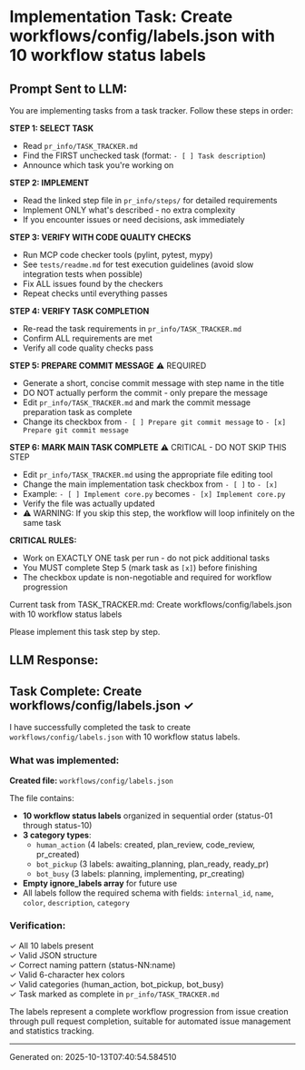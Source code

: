 # Implementation Task: Create workflows/config/labels.json with 10 workflow status labels

## Prompt Sent to LLM:
You are implementing tasks from a task tracker. Follow these steps in order:

**STEP 1: SELECT TASK**
- Read `pr_info/TASK_TRACKER.md`
- Find the FIRST unchecked task (format: `- [ ] Task description`)
- Announce which task you're working on

**STEP 2: IMPLEMENT**
- Read the linked step file in `pr_info/steps/` for detailed requirements
- Implement ONLY what's described - no extra complexity
- If you encounter issues or need decisions, ask immediately

**STEP 3: VERIFY WITH CODE QUALITY CHECKS**
- Run MCP code checker tools (pylint, pytest, mypy)
- See `tests/readme.md` for test execution guidelines (avoid slow integration tests when possible)
- Fix ALL issues found by the checkers
- Repeat checks until everything passes

**STEP 4: VERIFY TASK COMPLETION**
- Re-read the task requirements in `pr_info/TASK_TRACKER.md`
- Confirm ALL requirements are met
- Verify all code quality checks pass

**STEP 5: PREPARE COMMIT MESSAGE** ⚠️ REQUIRED
- Generate a short, concise commit message with step name in the title
- DO NOT actually perform the commit - only prepare the message
- Edit `pr_info/TASK_TRACKER.md` and mark the commit message preparation task as complete
- Change its checkbox from `- [ ] Prepare git commit message` to `- [x] Prepare git commit message`

**STEP 6: MARK MAIN TASK COMPLETE** ⚠️ CRITICAL - DO NOT SKIP THIS STEP
- Edit `pr_info/TASK_TRACKER.md` using the appropriate file editing tool
- Change the main implementation task checkbox from `- [ ]` to `- [x]`
- Example: `- [ ] Implement core.py` becomes `- [x] Implement core.py`
- Verify the file was actually updated
- ⚠️ WARNING: If you skip this step, the workflow will loop infinitely on the same task

**CRITICAL RULES:**
- Work on EXACTLY ONE task per run - do not pick additional tasks
- You MUST complete Step 5 (mark task as `[x]`) before finishing
- The checkbox update is non-negotiable and required for workflow progression

Current task from TASK_TRACKER.md: Create workflows/config/labels.json with 10 workflow status labels

Please implement this task step by step.

## LLM Response:
## Task Complete: Create workflows/config/labels.json ✓

I have successfully completed the task to create `workflows/config/labels.json` with 10 workflow status labels.

### What was implemented:

**Created file:** `workflows/config/labels.json`

The file contains:
- **10 workflow status labels** organized in sequential order (status-01 through status-10)
- **3 category types**: 
  - `human_action` (4 labels: created, plan_review, code_review, pr_created)
  - `bot_pickup` (3 labels: awaiting_planning, plan_ready, ready_pr)
  - `bot_busy` (3 labels: planning, implementing, pr_creating)
- **Empty ignore_labels array** for future use
- All labels follow the required schema with fields: `internal_id`, `name`, `color`, `description`, `category`

### Verification:

✓ All 10 labels present  
✓ Valid JSON structure  
✓ Correct naming pattern (status-NN:name)  
✓ Valid 6-character hex colors  
✓ Valid categories (human_action, bot_pickup, bot_busy)  
✓ Task marked as complete in `pr_info/TASK_TRACKER.md`

The labels represent a complete workflow progression from issue creation through pull request completion, suitable for automated issue management and statistics tracking.

---
Generated on: 2025-10-13T07:40:54.584510